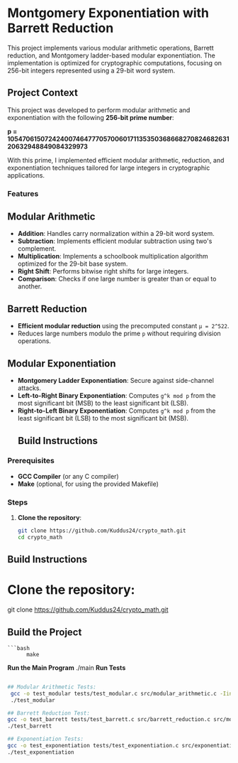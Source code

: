 # Montgomery Exponentiation with Barrett Reduction

This project implements various modular arithmetic operations, Barrett reduction, and Montgomery ladder-based modular exponentiation. The implementation is optimized for cryptographic computations, focusing on 256-bit integers represented using a 29-bit word system.

## Project Context

This project was developed to perform modular arithmetic and exponentiation with the following **256-bit prime number**:

**p = 105470615072424007464777057006017113535036866827082468263120632948849084329973**

With this prime, I implemented efficient modular arithmetic, reduction, and exponentiation techniques tailored for large integers in cryptographic applications.
### Features
## Modular Arithmetic

- **Addition**: Handles carry normalization within a 29-bit word system.
- **Subtraction**: Implements efficient modular subtraction using two's complement.
- **Multiplication**: Implements a schoolbook multiplication algorithm optimized for the 29-bit base system.
- **Right Shift**: Performs bitwise right shifts for large integers.
- **Comparison**: Checks if one large number is greater than or equal to another.

## Barrett Reduction

- **Efficient modular reduction** using the precomputed constant `μ = 2^522`.
- Reduces large numbers modulo the prime `p` without requiring division operations.

## Modular Exponentiation

- **Montgomery Ladder Exponentiation**: Secure against side-channel attacks.
- **Left-to-Right Binary Exponentiation**: Computes `g^k mod p` from the most significant bit (MSB) to the least significant bit (LSB).
- **Right-to-Left Binary Exponentiation**: Computes `g^k mod p` from the least significant bit (LSB) to the most significant bit (MSB).
  ## Build Instructions

### Prerequisites
- **GCC Compiler** (or any C compiler)
- **Make** (optional, for using the provided Makefile)

### Steps

1. **Clone the repository**:
   ```bash
   git clone https://github.com/Kuddus24/crypto_math.git
   cd crypto_math


  ## Build Instructions
   # Clone the repository:
   git clone https://github.com/Kuddus24/crypto_math.git

  ## Build the Project
    ```bash
          make
  **Run the Main Program**
      ./main
    **Run Tests**
 
  ```bash

## Modular Arithmetic Tests:
   gcc -o test_modular tests/test_modular.c src/modular_arithmetic.c -Iinclude
   ./test_modular 
 
## Barrett Reduction Test:
  gcc -o test_barrett tests/test_barrett.c src/barrett_reduction.c src/modular_arithmetic.c -Iinclude
  ./test_barrett

## Exponentiation Tests:
 gcc -o test_exponentiation tests/test_exponentiation.c src/exponentiation.c src/barrett_reduction.c src/modular_arithmetic.c -Iinclude
 ./test_exponentiation 




